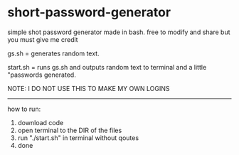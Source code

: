 # short-password-generator
simple shot password generator made in bash. free to modify and share but you must give me credit

gs.sh = generates random text.

start.sh = runs gs.sh and outputs random text to terminal and a little "passwords generated.

NOTE: I DO NOT USE THIS TO MAKE MY OWN LOGINS

---------------------------
how to run:

1. download code
2. open terminal to the DIR of the files
3. run "./start.sh" in terminal without qoutes 
4. done
